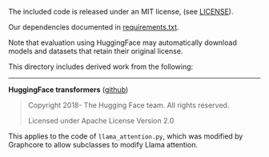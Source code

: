 The included code is released under an MIT license, (see [LICENSE](LICENSE)).

Our dependencies documented in [requirements.txt](requirements.txt).

Note that evaluation using HuggingFace may automatically download models and datasets that retain their original license.

This directory includes derived work from the following:

---

**HuggingFace transformers** ([github](https://github.com/huggingface/transformers))

> Copyright 2018- The Hugging Face team. All rights reserved.
>
> Licensed under Apache License Version 2.0

This applies to the code of `llama_attention.py`, which was modified by Graphcore to allow subclasses to modify Llama attention.
